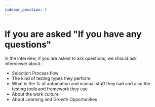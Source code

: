 ```yaml
---
sidebar_position: 1
---
```


# If you are asked "If you have any questions"

In the interview, if you are asked to ask questions, we should ask interviewer about :

- Selection Process flow
- The kind of testing types they perform
- What is the % of automation and manual stuff they had and also the testing tools and framework they use
- About the work culture
- About Learning and Growth Opportunities
